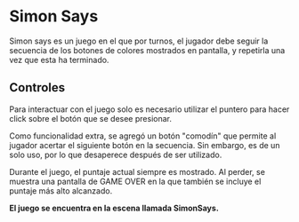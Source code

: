 # Simon Says

Simon says es un juego en el que por turnos, el jugador debe seguir la secuencia de los botones de colores mostrados en pantalla, y repetirla una vez que esta ha terminado. 

## Controles

Para interactuar con el juego solo es necesario utilizar el puntero para hacer click sobre el botón que se desee presionar. 

Como funcionalidad extra, se agregó un botón "comodín" que permite al jugador acertar el siguiente botón en la secuencia. Sin embargo, es de un solo uso, por lo que desaperece después de ser utilizado. 

Durante el juego, el puntaje actual siempre es mostrado. Al perder, se muestra una pantalla de GAME OVER en la que también se incluye el puntaje más alto alcanzado. 

**El juego se encuentra en la escena llamada SimonSays.**
